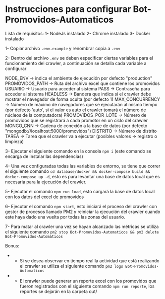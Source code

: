 # Instrucciones para configurar Bot-Promovidos-Automaticos

Lista de requisitos:
1- NodeJs instalado
2- Chrome instalado
3- Docker instalado

1- Copiar archivo `.env.example` y renombrar copia a `.env`

2- Dentro del archivo `.env` se deben especificar ciertas variables para el funcionamiento del crawler, a continuación se
detalla cada variable a configurar

NODE_ENV -> indica el ambiente de ejecución por defecto "production"
PROMOVIDOS_PATH -> Ruta del archivo excel que contiene los promovidos
USUARIO -> Usuario para acceder al sistema
PASS -> Contraseña para acceder al sistema
HEADLESS -> Bandera que indica si el crawler debe mostrar el navegador de forma oculta (por defecto 1)
MAX_CONCURRENCY -> Número de máximo de navegadores que se ejecutarán al mismo tiempo (por defecto 'auto', si el valor es auto el crawler tomará el número de núcleos de la computadora)
PROMOVIDOS_POR_LOTE -> Número de promovidos que se registrará a cada promotor en un ciclo del crawler
MONGO_CNN -> Cadena de conexión a la base de datos (por defecto "mongodb://localhost:5000/promovidos")
DISTRITO -> Número de distrito
TAREA -> Tarea que el crawler va a ejecutar (posibles valores -> registro o limpieza)

3- Ejecutar el siguiente comando en la consola `npm i` (este comando se encarga de instalar las dependencias)

4- Una vez configuradas todas las variables de entorno, se tiene que correr el siguiente comando `cd database/docker && docker-compose build && docker-compose up -d`, esto es para levantar una base de datos local que es necesaria para la ejecución del crawler.

5- Ejecutar el comando `npm run load`, esto cargará la base de datos local con los datos del excel de promovidos

6- Ejecutar el comando `npm start`, esto iniciará el proceso del crawler con gestor de procesos llamado PM2 y reiniciar la ejecución del crawler cuando este haya dado una vuelta por todas las zonas del usuario.

7- Para matar al crawler una vez se hayan alcanzado las métricas se utiliza el siguiente comando `pm2 stop Bot-Promovidos-Automaticos && pm2 delete Bot-Promovidos-Automaticos` 

Bonus:
* - Si se desea observar en tiempo real la actividad que está realizando el crawler se utiliza el siguiente comando `pm2 logs Bot-Promovidos-Automaticos` 

* - El crawler puede generar un reporte excel con los promovidos que fueron registrados con el siguiente comando `npm run reporte`, los reportes se dejarán en la carpeta out/